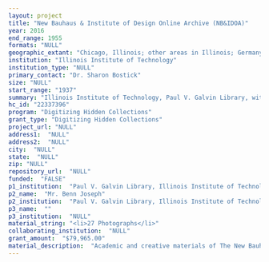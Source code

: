 ```yaml
--- 
layout: project 
title: "New Bauhaus & Institute of Design Online Archive (NB&IDOA)"
year: 2016
end_range: 1955
formats: "NULL"
geographic_extant: "Chicago, Illinois; other areas in Illinois; Germany."
institution: "Illinois Institute of Technology"
institution_type: "NULL"
primary_contact: "Dr. Sharon Bostick"
size: "NULL"
start_range: "1937"
summary: "Illinois Institute of Technology, Paul V. Galvin Library, with the support of IIT's Institute of Design, proposes a twelve-month project to digitize a substantial portion of the Institute of Design Records, 1937-1955, to celebrate the Bauhaus centennial (1919-2019). The Institute of Design has given permission to share this trove of materials online, which include departmental records, correspondence, photographs, thesis materials, and departmental publications, which will be shared via an Islandora digital repository and will be discoverable through the Institute of Design Records finding aid. This project will make available a large collection of previously-hidden materials which are vital to the study of the Bauhaus movement throughout the world."
hc_id: "22337396"
program: "Digitizing Hidden Collections"
grant_type: "Digitizing Hidden Collections"
project_url: "NULL"
address1:  "NULL"
address2:  "NULL"
city:  "NULL"
state:  "NULL"
zip: "NULL"
repository_url:  "NULL"
funded:  "FALSE"
p1_institution:  "Paul V. Galvin Library, Illinois Institute of Technology"
p2_name:  "Mr. Benn Joseph"
p2_institution:  "Paul V. Galvin Library, Illinois Institute of Technology"
p3_name:  ""
p3_institution:  "NULL"
material_string: "<li>27 Photographs</li>"
collaborating_institution:  "NULL"
grant_amount:  "$79,965.00"
material_description:  "Academic and creative materials of The New Bauhaus (aka American School of Design), School of Design, and Institute of Design, 1937 - 1955. The collection includes academic catalogues, class and school activities announcements, and biographical materials on faculty (including founder László Moholy-Nagy) and students. Also included are examples of artistic works, exhibit catalogues and announcements of student and alumni professional activities. Also essays, speeches, periodical articles, newsclippings by and about the school and its members. Some materials concern specific courses, such as Camouflage Course, Rehabilitation and Occupational Therapy, Summer Art Camp and Junior Workshop. Exhibit materials include catalogues from Maremont Collection, Fernand Leger, and Moholy-Nagy exhibits. A small amounts of individual student and group projects are found here. Photographs include black & white images depicting completed class projects arranged by class or medium, classroom and studio settings, exhibitions (includes the Harvard Exhibit). Additional 8x10 photographs depict student designs and inventions, product designs; school buildings and faculty and additional exhibit installations (GKF graphic arts exhibit of 1954, social documentary and industrial design exhibits, and others). This collection is entirely unique, making it a prime source for information on Moholy-Nagy, the Institute of Design (prior to 1955) and its predecessor schools. The collection represents the only known official records of The New Bauhaus and School of Design and the early years of the Institute of Design."
---
```

